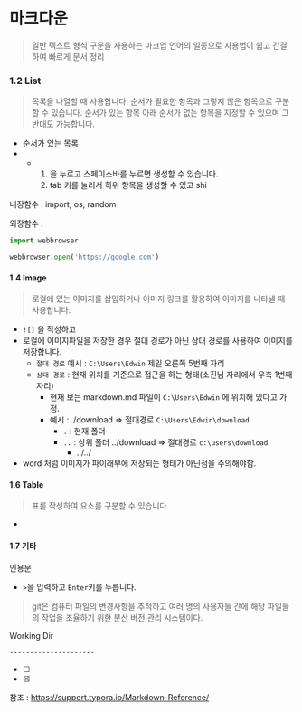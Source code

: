# 마크다운

> 일반 텍스트 형식 구문을 사용하는 마크업 언어의 일종으로 사용법이 쉽고 간결하여 빠르게 문서 정리



### 1.2 List

> 목록을 나열할 때 사용합니다. 순서가 필요한 항목과 그렇지 않은 항목으로 구분할 수 있습니다. 순서가 있는 항목 아래 순서가 없는 항목을 지정할 수 있으며 그 반대도 가능합니다. 

- 순서가 있는 목록
- - 1. 을 누르고 스페이스바를 누르면 생성할 수 있습니다.
    2. tab 키를 눌러서 하위 항목을 생성할 수 있고  shi

내장함수 : import, os, random

외장함수 : 



```python
import webbrowser

webbrowser.open('https://google.com')
```







#### 1.4 Image

> 로컬에 있는 이미지를 삽입하거나 이미지 링크를 활용하여 이미지를 나타낼 때 사용합니다. 

- `![]` 을 작성하고
- 로컬에 이미지파일을 저장한 경우 절대 경로가 아닌 상대 경로를 사용하여 이미지를 저장합니다. 
  - `절대 경로` 예시 : `C:\Users\Edwin` 제일 오른쪽 5번째 자리
  - `상대 경로` : 현재 위치를 기준으로 접근을 하는 형태(소진님 자리에서 우측 1번째 자리)
    - 현재 보는 markdown.md 파일이  `C:\Users\Edwin` 에 위치해 있다고 가정.
    - 예시 : ./download => 절대경로 `C:\Users\Edwin\download` 
      - `.` : 현재 폴더
      - `..` : 상위 폴더 ../download => 절대경로 `c:\users\download`
        - ../../
- word 처럼 이미지가 파이래부에 저장되는 형태가 아닌점을 주의해야함.



#### 1.6 Table

> 표를 작성하여 요소를 구분할 수 있습니다.

- 



#### 1.7 기타

인용문

- `>`을 입력하고 `Enter`키를 누릅니다. 

> git은 컴퓨터 파일의 변경사항을 추적하고 여러 명의 사용자들 간에 해당 파일들의 작업을 조율하기 위한 분산 버전 관리 시스템이다. 



Working Dir

`---------------------`





- [ ] 

- [x] 



참조 : https://support.typora.io/Markdown-Reference/